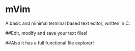 # mVim
A basic and minimal terminal based text editor, written in C.

##Edit, modify and save your text files!

##Also it has a full functional file explorer!
